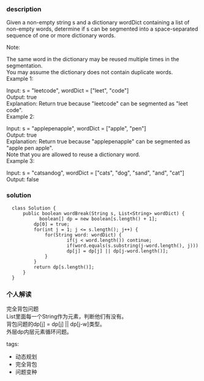 ### description    
  Given a non-empty string s and a dictionary wordDict containing a list of non-empty words, determine if s can be segmented into a space-separated sequence of one or more dictionary words.  
    
  Note:  
    
  The same word in the dictionary may be reused multiple times in the segmentation.  
  You may assume the dictionary does not contain duplicate words.  
  Example 1:  
    
  Input: s = "leetcode", wordDict = ["leet", "code"]  
  Output: true  
  Explanation: Return true because "leetcode" can be segmented as "leet code".  
  Example 2:  
    
  Input: s = "applepenapple", wordDict = ["apple", "pen"]  
  Output: true  
  Explanation: Return true because "applepenapple" can be segmented as "apple pen apple".  
               Note that you are allowed to reuse a dictionary word.  
  Example 3:  
    
  Input: s = "catsandog", wordDict = ["cats", "dog", "sand", "and", "cat"]  
  Output: false  
    
    
### solution    
```    
  class Solution {  
      public boolean wordBreak(String s, List<String> wordDict) {  
            boolean[] dp = new boolean[s.length() + 1];  
          dp[0] = true;  
          for(int j = 1; j <= s.length(); j++) {  
              for(String word: wordDict) {  
                      if(j < word.length()) continue;  
                      if(word.equals(s.substring(j-word.length(), j)))  
                      dp[j] = dp[j] || dp[j-word.length()];  
              }  
          }  
          return dp[s.length()];  
      }  
  }  
```    
    
### 个人解读    
  完全背包问题  
  List<String>里面每一个String作为元素，判断他们有没有。  
  背包问题的dp[j] = dp[j] || dp[j-w]类型。  
  外层dp内层元素循环问题。  
    
tags:    
  -  动态规划  
  -  完全背包  
  -  问题变种  
